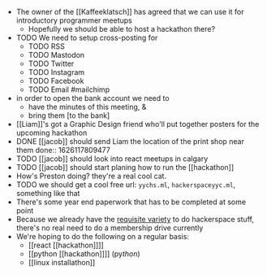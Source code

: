 - The owner of the [[Kaffeeklatsch]] has agreed that we can use it for introductory programmer meetups
	- Hopefully we should be able to host a hackathon there?
- TODO We need to setup cross-posting for
	- TODO RSS
	- TODO Mastodon
	- TODO Twitter
	- TODO Instagram
	- TODO Facebook
	- TODO Email #mailchimp
- in order to open the bank account we need to
	- have the minutes of this meeting, &
	- bring them [to the bank]
- [[Liam]]'s got a Graphic Design friend who'll put together posters for the upcoming hackathon
- DONE [[jacob]] should send Liam the location of the print shop near them
  done:: 1626117809477
- TODO [[jacob]] should look into react meetups in calgary
- TODO [[jacob]] should start planing how to run the [[hackathon]]
- How's Preston doing? they're a real cool cat.
- TODO we should get a cool free url: `yychs.ml`, `hackerspaceyyc.ml`, something like that
- There's some year end paperwork that has to be completed at some point
- Because we already have the [requisite variety](http://pespmc1.vub.ac.be/REQVAR.html) to do hackerspace stuff, there's no real need to do a membership drive currently
- We're hoping to do the following on a regular basis:
  * [[react [[hackathon]]]]
  * [[python [[hackathon]]]] (py*thon*)
  * [[linux installathon]]